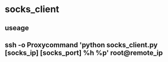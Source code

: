 # socks_client

## useage
## ssh -o Proxycommand 'python socks_client.py [socks_ip] [socks_port] %h %p' root@remote_ip
